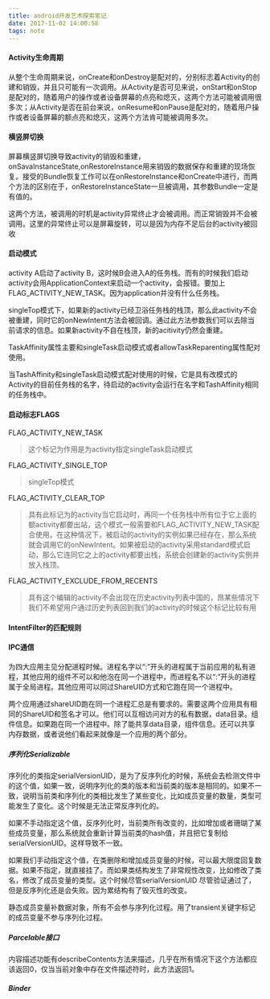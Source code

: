 ```yaml
---
title: android开发艺术探索笔记
date: 2017-11-02 14:00:58
tags: note
---
```




#### Activity生命周期

从整个生命周期来说，onCreate和onDestroy是配对的，分别标志着Activity的创建和销毁，并且只可能有一次调用。从Activity是否可见来说，onStart和onStop是配对的，随着用户的操作或者设备屏幕的点亮和熄灭，这两个方法可能被调用很多次；从Activity是否在前台来说，onResume和onPause是配对的，随着用户操作或者设备屏幕的额点亮和熄灭，这两个方法肯可能被调用多次。



#### 横竖屏切换

屏幕横竖屏切换导致activity的销毁和重建，onSavaInstanceState,onRestoreInstance用来销毁的数据保存和重建的现场恢复。接受的Bundle恢复工作可以在onRestoreInstance和onCreate中进行，而两个方法的区别在于，onRestoreInstanceState一旦被调用，其参数Bundle一定是有值的。

这两个方法，被调用的时机是activity异常终止才会被调用。而正常销毁并不会被调用。这里的异常终止可以是屏幕旋转，可以是因为内存不足后台的activity被回收



#### 启动模式

activity A启动了activity B，这时候B会进入A的任务栈。而有的时候我们启动activity会用ApplicationContext来启动一个activity，会报错。要加上FLAG_ACTIVITY_NEW_TASK。因为application并没有什么任务栈。



singleTop模式下，如果新的activity已经卫浴任务栈的栈顶，那么此activity不会被重建，同时它的onNewIntent方法会被回调。通过此方法参数我们可以去除当前请求的信息。如果新activity不自在栈顶，新的acitivity仍然会重建。



TaskAffinity属性主要和singleTask启动模式或者allowTaskReparenting属性配对使用。



当TashAffinity和singleTask启动模式配对使用的时候，它是具有改模式的Activity的目前任务栈的名字，待启动的activity会运行在名字和TashAffinity相同的任务栈中。



#### 启动标志FLAGS

FLAG_ACTIVITY_NEW_TASK

> 这个标记为作用是为activity指定singleTask启动模式

FLAG_ACTIVITY_SINGLE_TOP

> singleTop模式

FLAG_ACTIVITY_CLEAR_TOP

> 具有此标记为的activity当它启动时，再同一个任务栈中所有位于它上面的额activity都要出站，这个模式一般需要和FLAG_ACTIVITY_NEW_TASK配合使用，在这种情况下，被启动的activity的实例如果已经存在，那么系统就会调用它的onNewIntent。如果被启动的activity采用standard模式启动，那么它连同它之上的activity都要出栈，系统会创建新的activity实例并放入栈顶。

FLAG_ACTIVITY_EXCLUDE_FROM_RECENTS

> 具有这个编辑的activity不会出现在历史activity列表中国的，昂某些情况下我们不希望用户通过历史列表回到我们的activity的时候这个标记比较有用

#### IntentFilter的匹配规则

#### IPC通信

为四大应用主见分配进程时候。进程名字以“:”开头的进程属于当前应用的私有进程，其他应用的组件不可以和他泡在同一个进程中，而进程名不以“:”开头的进程属于全局进程。其他应用可以同过ShareUID方式和它跑在同一个进程中。

两个应用通过shareUID跑在同一个进程汇总是有要求的。需要这两个应用具有相同的ShareUID和签名才可以。他们可以互相访问对方的私有数据，data目录。组件信息。如果跑在同一个进程中。除了能共享data目录，组件信息。还可以共享内存数据，或者说他们看起来就像是一个应用的两个部分。

##### 序列化Serializable

序列化的类指定serialVersionUID，是为了反序列化的时候，系统会去检测文件中的这个值，如果一致，说明序列化的类的版本和当前类的版本是相同的。如果不一致，说明当前类和序列化的类相比发生了某些变化，比如成员变量的数量，类型可能发生了变化。这个时候是无法正常反序列化的。

如果不手动指定这个值，反序列化时，当前类所有改变的，比如增加或者珊瑚了某些成员变量，那么系统就会重新计算当前类的hash值，并且把它复制给serialVersionUID。这样导致不一致。

如果我们手动指定这个值，在类删除和增加成员变量的时候，可以最大限度回复数据。如果不指定，就直接挂了。而如果类结构发生了非常规性改变，比如修改了类名，修改了成员变量的类型。这个时候尽管serialVersionUID 尽管验证通过了，但是反序列化还是会失败。因为累结构有了毁灭性的改变。

静态成员变量补数据对象，所有不会参与序列化过程。用了transient关键字标记的成员变量不参与序列化过程。

##### Parcelable接口

内容描述功能有describeContents方法来描述，几乎在所有情况下这个方法都应该返回0，仅当当前对象中存在文件描述符时，此方法返回1。

##### Binder







